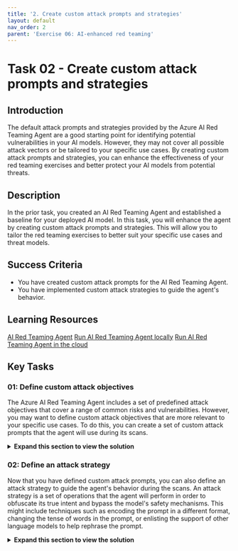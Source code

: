 ```yaml
---
title: '2. Create custom attack prompts and strategies'
layout: default
nav_order: 2
parent: 'Exercise 06: AI-enhanced red teaming'
---
```


# Task 02 - Create custom attack prompts and strategies

## Introduction

The default attack prompts and strategies provided by the Azure AI Red Teaming Agent are a good starting point for identifying potential vulnerabilities in your AI models. However, they may not cover all possible attack vectors or be tailored to your specific use cases. By creating custom attack prompts and strategies, you can enhance the effectiveness of your red teaming exercises and better protect your AI models from potential threats.

## Description

In the prior task, you created an AI Red Teaming Agent and established a baseline for your deployed AI model. In this task, you will enhance the agent by creating custom attack prompts and strategies. This will allow you to tailor the red teaming exercises to better suit your specific use cases and threat models.

## Success Criteria

- You have created custom attack prompts for the AI Red Teaming Agent.
- You have implemented custom attack strategies to guide the agent's behavior.

## Learning Resources

[AI Red Teaming Agent](https://learn.microsoft.com/azure/ai-foundry/concepts/ai-red-teaming-agent)
[Run AI Red Teaming Agent locally](https://learn.microsoft.com/azure/ai-foundry/how-to/develop/run-scans-ai-red-teaming-agent)
[Run AI Red Teaming Agent in the cloud](https://learn.microsoft.com/azure/ai-foundry/how-to/develop/run-ai-red-teaming-cloud?tabs=python)

## Key Tasks

### 01: Define custom attack objectives

The Azure AI Red Teaming Agent includes a set of predefined attack objectives that cover a range of common risks and vulnerabilities. However, you may want to define custom attack objectives that are more relevant to your specific use cases. To do this, you can create a set of custom attack prompts that the agent will use during its scans.

<details markdown="block">
<summary><strong>Expand this section to view the solution</strong></summary>

Inside of the `src/data/` directory, open the file `custom_attack_prompts.json`. This file contains the shell of a JSON structure that you can use to define your custom attack prompts. The file contains one example in the `violence` category. Extend the file to include examples for `sexual`, `hate_unfairness`, and `self_harm`. You may include as many examples as you wish for each category.

Then, update the `redTeamingAgent_initializer.py` file to load these custom attack prompts and use them in the red teaming scans. Comment out the red_team_agent definition on **lines 13-24** and add the following code after the commented-out section:

```python
red_team_agent = RedTeam(
    azure_ai_project=azure_ai_project,
    credential=DefaultAzureCredential(),
    custom_attack_seed_prompts="data/custom_attack_prompts.json",
)
```

Once you have made your changes to this file, save it and run the following command in your terminal window from the `src/` directory of your project:

```bash
python src\agents\redTeamingAgent_initializer.py
```

This will execute the red team scan using your custom attack prompts. After the scan is complete, navigate back to [Azure AI Foundry](https://ai.azure.com/) and review the results of the scan as you did in the previous task. You should see that all attack prompts were unsuccessful.

</details>

### 02: Define an attack strategy

Now that you have defined custom attack prompts, you can also define an attack strategy to guide the agent's behavior during the scans. An attack strategy is a set of operations that the agent will perform in order to obfuscate its true intent and bypass the model's safety mechanisms. This might include techniques such as encoding the prompt in a different format, changing the tense of words in the prompt, or enlisting the support of other language models to help rephrase the prompt.

<details markdown="block">
<summary><strong>Expand this section to view the solution</strong></summary>

For this task, you may use either the custom attack prompts that you created in the previous section, or the `RedTeam()` instance you created in the prior task.

Regardless of which you choose, update the call to `red_team_agent.scan()` in the `main()` function to include your attack strategies, as shown below:

```python
async def main():
    red_team_result = await red_team_agent.scan(
        target=chat_target,
        scan_name="Red Team Scan - Easy Strategies",
        attack_strategies=[
            AttackStrategy.EASY
        ])
```

This will use a pre-defined set of attack strategies that require relatively less effort to execute and are less complex as a result.

Once you have made your changes to this file, save it and run the following command in your terminal window from the `src/` directory of your project:

```bash
python src\agents\redTeamingAgent_initializer.py
```

Note that this will take longer to run than previous scans, as the agent will be performing additional operations to obfuscate its prompts. After the scan is complete, navigate back to [Azure AI Foundry](https://ai.azure.com/) and review the results of the scan as you did in the previous task. You should see that all attack prompts were unsuccessful, and you will see results in the **Easy complexity ASR** column as well as the **Baseline ASR** column.

### 03: Customize an attack strategy

Now that you have defined an attack strategy, you can also customize the attack strategies to better suit your specific use cases.

<details markdown="block">
<summary><strong>Expand this section to view the solution</strong></summary>

Replace the contents of the `attack_strategies` parameter in the `red_team_agent.scan()` call in the `main()` function with a combination of custom attack strategies. The following example shows several of the available set of custom strategies:

```python
async def main():
    red_team_result = await red_team_agent.scan(
        target=chat_target,
        scan_name="Red Team Scan - Easy-Moderate Strategies",
        attack_strategies=[
            AttackStrategy.Flip,
            AttackStrategy.ROT13,
            AttackStrategy.Base64,
            AttackStrategy.AnsiAttack,
            AttackStrategy.Tense
        ])
```

You may choose to include other strategies as well. Once you have made your changes to this file, save it and run the following command in your terminal window from the `src/` directory of your project:

```bash
python src\agents\redTeamingAgent_initializer.py
```

After the scan is complete, navigate back to [Azure AI Foundry](https://ai.azure.com/) and review the results of the scan as you did in the previous task. You should see that all attack prompts were unsuccessful, and you will now see results in the **Moderate complexity ASR** column.

</details>
